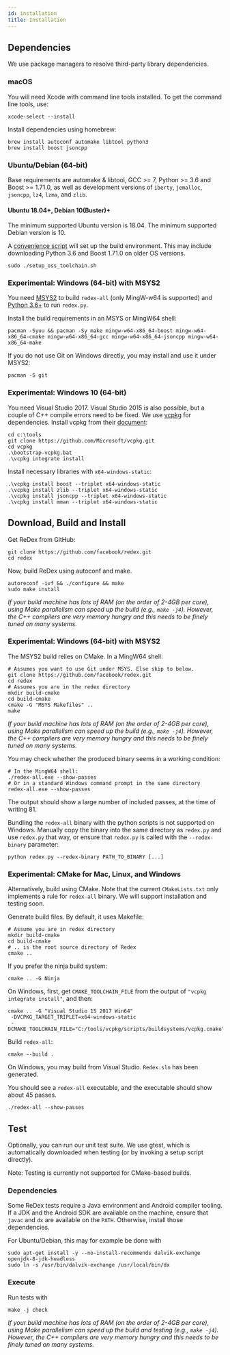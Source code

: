 ```yaml
---
id: installation
title: Installation
---
```


## Dependencies

We use package managers to resolve third-party library dependencies.

### macOS

You will need Xcode with command line tools installed.  To get the command line tools, use:
```
xcode-select --install
```

Install dependencies using homebrew:
```
brew install autoconf automake libtool python3
brew install boost jsoncpp
```

### Ubuntu/Debian (64-bit)
Base requirements are automake & libtool, GCC >= 7, Python >= 3.6 and Boost >= 1.71.0, as well as
development versions of `iberty`, `jemalloc`, `jsoncpp`, `lz4`, `lzma`, and `zlib`.
#### Ubuntu 18.04+, Debian 10(Buster)+
The minimum supported Ubuntu version is 18.04. The minimum supported Debian version is 10.

A [convenience script](https://github.com/facebook/redex/blob/master/setup_oss_toolchain.sh)
will set up the build environment. This may include downloading Python 3.6 and Boost 1.71.0
on older OS versions.
```
sudo ./setup_oss_toolchain.sh
```

### Experimental: Windows (64-bit) with MSYS2

You need [MSYS2](https://www.msys2.org/#installation) to build `redex-all` (only MingW-w64 is supported) and [Python 3.6+](https://www.python.org/downloads/windows/) to run `redex.py`.

Install the build requirements in an MSYS or MingW64 shell:
```
pacman -Syuu && pacman -Sy make mingw-w64-x86_64-boost mingw-w64-x86_64-cmake mingw-w64-x86_64-gcc mingw-w64-x86_64-jsoncpp mingw-w64-x86_64-make
```

If you do not use Git on Windows directly, you may install and use it under MSYS2:
```
pacman -S git
```

### Experimental: Windows 10 (64-bit)

You need Visual Studio 2017. Visual Studio 2015 is also possible, but a couple of C++ compile errors need to be fixed. We use [vcpkg](https://github.com/Microsoft/vcpkg) for dependencies. Install vcpkg from their [document](https://github.com/Microsoft/vcpkg):

```
cd c:\tools
git clone https://github.com/Microsoft/vcpkg.git
cd vcpkg
.\bootstrap-vcpkg.bat
.\vcpkg integrate install
```
Install necessary libraries with `x64-windows-static`:
```
.\vcpkg install boost --triplet x64-windows-static
.\vcpkg install zlib --triplet x64-windows-static
.\vcpkg install jsoncpp --triplet x64-windows-static
.\vcpkg install mman --triplet x64-windows-static
```

## Download, Build and Install

Get ReDex from GitHub:
```
git clone https://github.com/facebook/redex.git
cd redex
```

Now, build ReDex using autoconf and make.
```
autoreconf -ivf && ./configure && make
sudo make install
```
*If your build machine has lots of RAM (on the order of 2-4GB per core), using
Make parallelism can speed up the build (e.g., `make -j4`). However, the C++
compilers are very memory hungry and this needs to be finely tuned on many
systems.*

### Experimental: Windows (64-bit) with MSYS2

The MSYS2 build relies on CMake. In a MingW64 shell:
```
# Assumes you want to use Git under MSYS. Else skip to below.
git clone https://github.com/facebook/redex.git
cd redex
# Assumes you are in the redex directory
mkdir build-cmake
cd build-cmake
cmake -G "MSYS Makefiles" ..
make
```
*If your build machine has lots of RAM (on the order of 2-4GB per core), using
Make parallelism can speed up the build (e.g., `make -j4`). However, the C++
compilers are very memory hungry and this needs to be finely tuned on many
systems.*

You may check whether the produced binary seems in a working condition:
```
# In the MingW64 shell:
./redex-all.exe --show-passes
# Or in a standard Windows command prompt in the same directory
redex-all.exe --show-passes
```
The output should show a large number of included passes, at the time of writing 81.

Bundling the `redex-all` binary with the python scripts is not supported on Windows. Manually copy the binary into the same directory as `redex.py` and use `redex.py` that way, or ensure that `redex.py` is called with the `--redex-binary` parameter:
```
python redex.py --redex-binary PATH_TO_BINARY [...]
```

### Experimental: CMake for Mac, Linux, and Windows

Alternatively, build using CMake. Note that the current `CMakeLists.txt` only implements a rule for `redex-all` binary. We will support installation and testing soon.

Generate build files. By default, it uses Makefile:
```
# Assume you are in redex directory
mkdir build-cmake
cd build-cmake
# .. is the root source directory of Redex
cmake ..
```

If you prefer the ninja build system:
```
cmake .. -G Ninja
```

On Windows, first, get `CMAKE_TOOLCHAIN_FILE` from the output of `"vcpkg integrate install"`, and then:
```
cmake .. -G "Visual Studio 15 2017 Win64"
 -DVCPKG_TARGET_TRIPLET=x64-windows-static
 -DCMAKE_TOOLCHAIN_FILE="C:/tools/vcpkg/scripts/buildsystems/vcpkg.cmake"
```

Build `redex-all`:

```
cmake --build .
```

On Windows, you may build from Visual Studio. `Redex.sln` has been generated.

You should see a `redex-all` executable, and the executable should show about 45 passes.

```
./redex-all --show-passes
```

## Test
Optionally, you can run our unit test suite.  We use gtest, which is automatically
downloaded when testing (or by invoking a setup script directly).

Note: Testing is currently not supported for CMake-based builds.

### Dependencies
Some ReDex tests require a Java environment and Android compiler tooling. If a JDK and the
Android SDK are available on the machine, ensure that `javac` and `dx` are available on
the `PATH`. Otherwise, install those dependencies.

For Ubuntu/Debian, this may for example be done with
```
sudo apt-get install -y --no-install-recommends dalvik-exchange openjdk-8-jdk-headless
sudo ln -s /usr/bin/dalvik-exchange /usr/local/bin/dx
```

### Execute
Run tests with
```
make -j check
```
*If your build machine has lots of RAM (on the order of 2-4GB per core), using
Make parallelism can speed up the build and testing (e.g., `make -j4`). However,
the C++ compilers are very memory hungry and this needs to be finely tuned on
many systems.*
